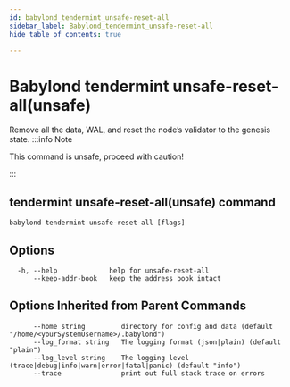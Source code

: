 ```yaml
---
id: babylond_tendermint_unsafe-reset-all
sidebar_label: Babylond_tendermint_unsafe-reset-all
hide_table_of_contents: true

---
```


# Babylond tendermint unsafe-reset-all(unsafe)
Remove all the data, WAL, and reset the node’s validator to the genesis state.
:::info Note

This command is unsafe, proceed with caution!

:::
## tendermint unsafe-reset-all(unsafe) command
```
babylond tendermint unsafe-reset-all [flags]
```
## Options
```
  -h, --help             help for unsafe-reset-all
      --keep-addr-book   keep the address book intact
```
## Options Inherited from Parent Commands
```
      --home string         directory for config and data (default "/home/<yourSystemUsername>/.babylond")
      --log_format string   The logging format (json|plain) (default "plain")
      --log_level string    The logging level (trace|debug|info|warn|error|fatal|panic) (default "info")
      --trace               print out full stack trace on errors
```